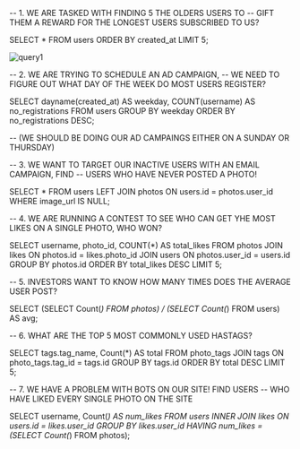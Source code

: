 -- 1. 	WE ARE TASKED WITH FINDING 5 THE OLDERS USERS TO 
-- 	GIFT THEM A REWARD FOR THE LONGEST USERS SUBSCRIBED TO US?


SELECT * FROM users 
ORDER BY created_at 
LIMIT 5;


![query1](https://github.com/moholomokhobo/mysql/assets/113181986/25728203-d30c-4d5f-9657-89e4f41bc2f1)


-- 2. 	WE ARE TRYING TO SCHEDULE AN AD CAMPAIGN, 
-- 		WE NEED TO FIGURE OUT WHAT DAY OF THE WEEK DO MOST USERS REGISTER?


SELECT 	dayname(created_at) AS weekday,
		COUNT(username) AS no_registrations 
FROM users 
GROUP BY weekday
ORDER BY no_registrations DESC;

-- (WE SHOULD BE DOING OUR AD CAMPAINGS EITHER ON A SUNDAY OR THURSDAY)


-- 3. 	WE WANT TO TARGET OUR INACTIVE USERS WITH AN EMAIL CAMPAIGN, FIND 
-- 		USERS WHO HAVE NEVER POSTED A PHOTO!

SELECT *
FROM users
LEFT JOIN photos
	ON users.id = photos.user_id
WHERE image_url IS NULL;
 
-- 4. WE ARE RUNNING A CONTEST TO SEE WHO CAN GET YHE MOST LIKES ON A SINGLE PHOTO, WHO WON?

SELECT username, photo_id, COUNT(*) AS total_likes
FROM photos
	JOIN likes
	ON photos.id = likes.photo_id
    JOIN users
    ON photos.user_id = users.id
GROUP BY photos.id
ORDER BY total_likes DESC
LIMIT 5;

-- 5. INVESTORS WANT TO KNOW HOW MANY TIMES DOES THE AVERAGE USER POST?

SELECT (SELECT Count(*) 
        FROM   photos) / (SELECT Count(*) 
                          FROM   users) AS avg; 
 
 
-- 6. WHAT ARE THE TOP 5 MOST COMMONLY USED HASTAGS?                          
 
SELECT tags.tag_name, 
       Count(*) AS total 
FROM   photo_tags 
       JOIN tags 
         ON photo_tags.tag_id = tags.id 
GROUP  BY tags.id 
ORDER  BY total DESC 
LIMIT  5;                          


-- 7. 	WE HAVE A PROBLEM WITH BOTS ON OUR SITE! FIND USERS 
	-- 	WHO HAVE LIKED EVERY SINGLE PHOTO ON THE SITE
    
SELECT username, 
       Count(*) AS num_likes 
FROM   users 
       INNER JOIN likes 
               ON users.id = likes.user_id 
GROUP  BY likes.user_id 
HAVING num_likes = (SELECT Count(*) 
                    FROM   photos); 
                    
                    
